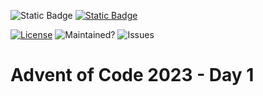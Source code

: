 ![Static Badge](https://img.shields.io/badge/:badgeContent)
[![Static Badge](https://img.shields.io/badge/AoC%202023?color=blue)](https://adventofcode.com/2023/day/2)


[![License](https://img.shields.io/github/license/rocher/advent-of-code.svg?color=blue)](https://github.com/rocher/advent-of-code/blob/main/LICENSE)
![Maintained?](https://img.shields.io/badge/Maintained%3F-yes-green.svg)
![Issues](https://img.shields.io/github/issues/rocher/advent-of-code.svg)

# Advent of Code 2023 - Day 1
